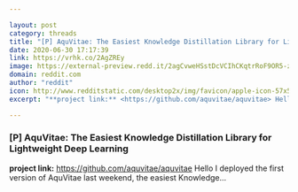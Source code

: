 ```yaml
---

layout: post
category: threads
title: "[P] AquVitae: The Easiest Knowledge Distillation Library for Lightweight Deep Learning"
date: 2020-06-30 17:17:39
link: https://vrhk.co/2AgZREy
image: https://external-preview.redd.it/2agCvweHSstDcVCIhCKqtrRoF9OR5-zWvZ5plbjEhio.jpg?width=1200&height=628.272251309&auto=webp&crop=1200:628.272251309,smart&s=6c26abf64ff2152ccafa87029ed9ea5dda4989b7
domain: reddit.com
author: "reddit"
icon: http://www.redditstatic.com/desktop2x/img/favicon/apple-icon-57x57.png
excerpt: "**project link:** <https://github.com/aquvitae/aquvitae> Hello I deployed the first version of AquVitae last weekend, the easiest Knowledge..."

---
```


### [P] AquVitae: The Easiest Knowledge Distillation Library for Lightweight Deep Learning

**project link:** <https://github.com/aquvitae/aquvitae> Hello I deployed the first version of AquVitae last weekend, the easiest Knowledge...